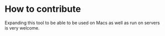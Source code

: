 How to contribute
==

Expanding this tool to be able to be used on Macs as well as run on servers is very welcome.
